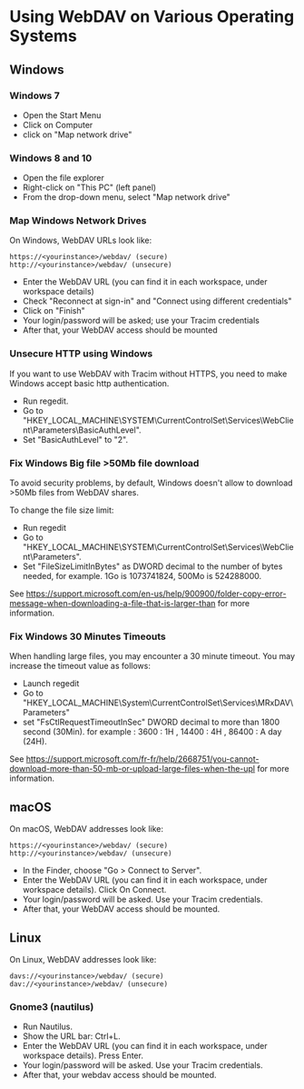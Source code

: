 # Using WebDAV on Various Operating Systems

## Windows

### Windows 7

- Open the Start Menu
- Click on Computer
- click on "Map network drive"

### Windows 8 and 10

- Open the file explorer
- Right-click on "This PC" (left panel)
- From the drop-down menu, select "Map network drive"

### Map Windows Network Drives

On Windows, WebDAV URLs look like:

```http
https://<yourinstance>/webdav/ (secure)
http://<yourinstance>/webdav/ (unsecure)
```

- Enter the WebDAV URL (you can find it in each workspace, under workspace details)
- Check "Reconnect at sign-in" and "Connect using different credentials"
- Click on "Finish"
- Your login/password will be asked; use your Tracim credentials
- After that, your WebDAV access should be mounted

### Unsecure HTTP using Windows

If you want to use WebDAV with Tracim without HTTPS, you need to make Windows accept basic http authentication.

- Run regedit.
- Go to "HKEY_LOCAL_MACHINE\SYSTEM\CurrentControlSet\Services\WebClient\Parameters\BasicAuthLevel".
- Set "BasicAuthLevel" to "2".

### Fix Windows Big file >50Mb file download

To avoid security problems, by default, Windows doesn't allow to download >50Mb files
from WebDAV shares.

To change the file size limit:

- Run regedit
- Go to "HKEY_LOCAL_MACHINE\SYSTEM\CurrentControlSet\Services\WebClient\Parameters".
- Set "FileSizeLimitInBytes" as DWORD decimal to the number of bytes needed,
for example. 1Go is 1073741824, 500Mo is 524288000.

See <https://support.microsoft.com/en-us/help/900900/folder-copy-error-message-when-downloading-a-file-that-is-larger-than> for more information.

### Fix Windows 30 Minutes Timeouts

When handling large files, you may encounter a 30 minute timeout. You may increase the timeout value as follows:

- Launch regedit
- Go to "HKEY_LOCAL_MACHINE\System\CurrentControlSet\Services\MRxDAV\Parameters"
- set "FsCtlRequestTimeoutInSec" DWORD decimal to more than 1800 second (30Min).
for example : 3600 : 1H , 14400 : 4H , 86400 : A day (24H).

See <https://support.microsoft.com/fr-fr/help/2668751/you-cannot-download-more-than-50-mb-or-upload-large-files-when-the-upl> for more information.

## macOS

On macOS, WebDAV addresses look like:

```http
https://<yourinstance>/webdav/ (secure)
http://<yourinstance>/webdav/ (unsecure)
```

- In the Finder, choose "Go > Connect to Server".
- Enter the WebDAV URL (you can find it in each workspace, under workspace details). Click On Connect.
- Your login/password will be asked. Use your Tracim credentials.
- After that, your WebDAV access should be mounted.

## Linux

On Linux, WebDAV addresses look like:

```dav
davs://<yourinstance>/webdav/ (secure)
dav://<yourinstance>/webdav/ (unsecure)
```

### Gnome3 (nautilus)

- Run Nautilus.
- Show the URL bar: Ctrl+L.
- Enter the WebDAV URL (you can find it in each workspace, under workspace details). Press Enter.
- Your login/password will be asked. Use your Tracim credentials.
- After that, your webdav access should be mounted.
